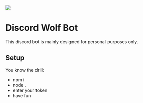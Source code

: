 ![](https://i.imgur.com/8qnTyIe.png)


# Discord Wolf Bot

This discord bot is mainly designed for personal purposes only.

## Setup

You know the drill:

  - npm i
  - node .
  - enter your token
  - have fun
